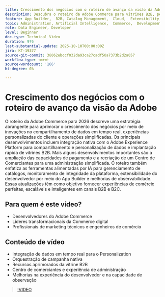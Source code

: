 ```yaml
---
title: Crescimento dos negócios com o roteiro de avanço da visão da Adobe
description: Descubra o roteiro da Adobe Commerce para vitrines B2B, personalização em tempo real, pagamentos e experiências de comerciante e desenvolvedor alimentadas por IA.
feature: App Builder,  B2B, Catalog Management,  Cloud,  Extensibility, Observability, Payments, Personalization, Storefront, Saas
topic: Administration, Artificial Intelligence,  Commerce,  Development, Headless,  Performance, Personalization, Security
role: Data Engineer, Developer
level: Beginner
doc-type: Technical Video
duration: 976
last-substantial-update: 2025-10-10T00:00:00Z
jira: KT-19377
source-git-commit: 38062ebccf032da93ca27cadf50a7373b2d2a057
workflow-type: tm+mt
source-wordcount: '166'
ht-degree: 0%

---
```



# Crescimento dos negócios com o roteiro de avanço da visão da Adobe

O roteiro da Adobe Commerce para 2026 descreve uma estratégia abrangente para aprimorar o crescimento dos negócios por meio de inovações no compartilhamento de dados em tempo real, experiências personalizadas do cliente e operações simplificadas. Os principais desenvolvimentos incluem integração nativa com o Adobe Experience Platform para compartilhamento e personalização de dados e implantação rápida de vitrines B2B. Mais alguns desenvolvimentos importantes são a ampliação das capacidades de pagamento e a recriação de um Centro de Comerciantes para uma administração simplificada. O roteiro também enfatiza as ferramentas alimentadas por IA para gerenciamento de catálogos, monitoramento de integridade da plataforma, extensibilidade do desenvolvedor por meio do App Builder e melhorias de observabilidade. Essas atualizações têm como objetivo fornecer experiências de comércio perfeitas, escaláveis e inteligentes em canais B2B e B2C.

## Para quem é este vídeo?

* Desenvolvedores do Adobe Commerce
* Líderes transformacionais da Commerce digital
* Profissionais de marketing técnicos e engenheiros de comércio

## Conteúdo de vídeo

* Integração de dados em tempo real para o Personalization
* Orquestração de campanha nativa
* Recursos aprimorados da vitrine B2B
* Centro de comerciantes e experiência de administração
* Melhorias na experiência do desenvolvedor e na capacidade de observação

>[!VIDEO](https://video.tv.adobe.com/v/3475711/?learn=on&enablevpops&captions=por_br)